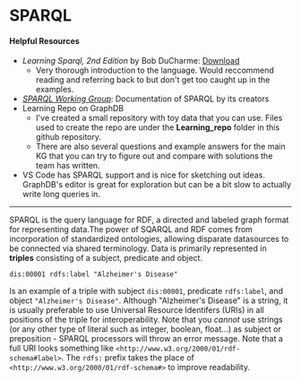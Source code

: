 SPARQL
===

#### Helpful Resources
- _Learning Sparql, 2nd Edition_ by Bob DuCharme: [Download](https://oiipdf.com/learning-sparql-2nd-edition)
  - Very thorough introduction to the language. Would reccommend reading and referring back to but don't get too caught up in the examples.
- [_SPARQL Working Group_](https://www.w3.org/TR/2013/REC-sparql11-overview-20130321/): Documentation of SPARQL by its creators
- Learning Repo on GraphDB
  - I've created a small repository with toy data that you can use. Files used to create the repo are under the **Learning_repo** folder in this github repository.
  - There are also several questions and example answers for the main KG that you can try to figure out and compare with solutions the team has written.
- VS Code has SPARQL support and is nice for sketching out ideas. GraphDB's editor is great for exploration but can be a bit slow to actually write long queries in.

---

SPARQL is the query language for RDF, a directed and labeled graph format for representing data.The power of SQARQL and RDF comes from incorporation of standardized ontologies, allowing disparate datasources to be connected via shared terminology. Data is primarily represented in **triples** consisting of a subject, predicate and object.

`dis:00001 rdfs:label "Alzheimer's Disease"`

Is an example of a triple with subject `dis:00001`, predicate `rdfs:label`, and object `"Alzheimer's Disease"`. Although "Alzheimer's Disease" is a string, it is usually preferable to use Universal Resource Identifers (URIs) in all positions of the triple for interoperability. Note that you _cannot_ use strings (or any other type of literal such as integer, boolean, float...) as subject or preposition - SPARQL processors will throw an error message. Note that a full URI looks something like `<http://www.w3.org/2000/01/rdf-schema#label>`. The `rdfs:` prefix takes the place of `<http://www.w3.org/2000/01/rdf-schema#>` to improve readability.


